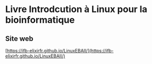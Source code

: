 # Livre Introdcution à Linux pour la bioinformatique

## Site web 

[https://ifb-elixirfr.github.io/LinuxEBAII/](https://ifb-elixirfr.github.io/LinuxEBAII/)
